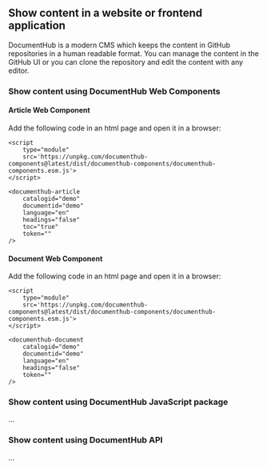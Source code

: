 ## Show content in a website or frontend application

DocumentHub is a modern CMS which keeps the content in GitHub repositories in a human readable format. You can manage the content in the GitHub UI or you can clone the repository and edit the content with any editor.


### Show content using DocumentHub Web Components


#### Article Web Component

Add the following code in an html page and open it in a browser:

```
<script 
    type="module" 
    src='https://unpkg.com/documenthub-components@latest/dist/documenthub-components/documenthub-components.esm.js'>
</script>

<documenthub-article
    catalogid="demo"
    documentid="demo"
    language="en"
    headings="false"
    toc="true"
    token=""
/>
```


#### Document Web Component

Add the following code in an html page and open it in a browser:

```
<script 
    type="module" 
    src='https://unpkg.com/documenthub-components@latest/dist/documenthub-components/documenthub-components.esm.js'>
</script>

<documenthub-document
    catalogid="demo"
    documentid="demo"
    language="en"
    headings="false"
    token=""
/>
```


### Show content using DocumentHub JavaScript package

...


### Show content using DocumentHub API

...

